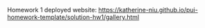 Homework 1 deployed website: https://katherine-niu.github.io/pui-homework-template/solution-hw1/gallery.html